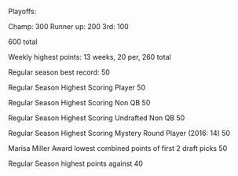 Playoffs:

Champ: 300
Runner up: 200
3rd: 100

600 total

Weekly highest points:
13 weeks, 20 per, 260 total

Regular season best record:
50

Regular Season Highest Scoring Player
50

Regular Season Highest Scoring Non QB
50

Regular Season Highest Scoring Undrafted Non QB
50

Regular Season Highest Scoring Mystery Round Player (2016: 14)
50

Marisa Miller Award lowest combined points of first 2 draft picks
50

Regular Season highest points against
40
